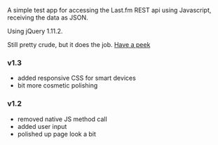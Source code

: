 A simple test app for accessing the Last.fm REST api using Javascript, receiving the data as JSON.

Using jQuery 1.11.2.

Still pretty crude, but it does the job.
[Have a peek](http://sam.jetsets.jp/lastfmtest/)

### v1.3

* added responsive CSS for smart devices
* bit more cosmetic polishing

### v1.2

* removed native JS method call
* added user input
* polished up page look a bit
